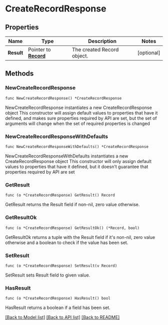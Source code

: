# CreateRecordResponse

## Properties

Name | Type | Description | Notes
------------ | ------------- | ------------- | -------------
**Result** | Pointer to [**Record**](Record.md) | The created Record object. | [optional] 

## Methods

### NewCreateRecordResponse

`func NewCreateRecordResponse() *CreateRecordResponse`

NewCreateRecordResponse instantiates a new CreateRecordResponse object
This constructor will assign default values to properties that have it defined,
and makes sure properties required by API are set, but the set of arguments
will change when the set of required properties is changed

### NewCreateRecordResponseWithDefaults

`func NewCreateRecordResponseWithDefaults() *CreateRecordResponse`

NewCreateRecordResponseWithDefaults instantiates a new CreateRecordResponse object
This constructor will only assign default values to properties that have it defined,
but it doesn't guarantee that properties required by API are set

### GetResult

`func (o *CreateRecordResponse) GetResult() Record`

GetResult returns the Result field if non-nil, zero value otherwise.

### GetResultOk

`func (o *CreateRecordResponse) GetResultOk() (*Record, bool)`

GetResultOk returns a tuple with the Result field if it's non-nil, zero value otherwise
and a boolean to check if the value has been set.

### SetResult

`func (o *CreateRecordResponse) SetResult(v Record)`

SetResult sets Result field to given value.

### HasResult

`func (o *CreateRecordResponse) HasResult() bool`

HasResult returns a boolean if a field has been set.


[[Back to Model list]](../README.md#documentation-for-models) [[Back to API list]](../README.md#documentation-for-api-endpoints) [[Back to README]](../README.md)


